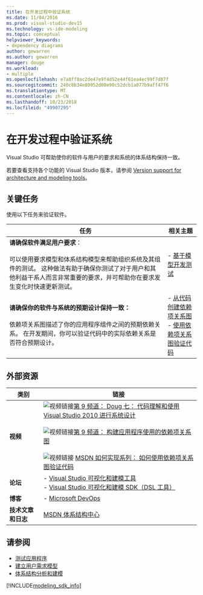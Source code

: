 ```yaml
---
title: 在开发过程中验证系统
ms.date: 11/04/2016
ms.prod: visual-studio-dev15
ms.technology: vs-ide-modeling
ms.topic: conceptual
helpviewer_keywords:
- dependency diagrams
author: gewarren
ms.author: gewarren
manager: douge
ms.workload:
- multiple
ms.openlocfilehash: e7a8ff8ac2de47e9f4d52e44f61ea4ec99f7d87f
ms.sourcegitcommit: 240c8b34e80952d00e90c52dcb1a077b9aff47f6
ms.translationtype: MT
ms.contentlocale: zh-CN
ms.lasthandoff: 10/23/2018
ms.locfileid: "49907295"
---
```

# <a name="validate-your-system-during-development"></a>在开发过程中验证系统
Visual Studio 可帮助使你的软件与用户的要求和系统的体系结构保持一致。

 若要查看支持各个功能的 Visual Studio 版本，请参阅 [Version support for architecture and modeling tools](../modeling/what-s-new-for-design-in-visual-studio.md#VersionSupport)。

## <a name="key-tasks"></a>关键任务
 使用以下任务来验证软件。

|**任务**|**相关主题**|
|-|-|
|**请确保软件满足用户要求**：<br /><br /> 可以使用要求模型和体系结构模型来帮助组织系统及其组件的测试。 这种做法有助于确保你测试了对于用户和其他利益干系人而言非常重要的要求，并可帮助你在要求发生变化时快速更新测试。|-   [基于模型开发测试](../modeling/develop-tests-from-a-model.md)|
|**请确保你的软件与系统的预期设计保持一致：**<br /><br /> 依赖项关系图描述了你的应用程序组件之间的预期依赖关系。 在开发期间，你可以验证代码中的实际依赖关系是否符合预期设计。|-   [从代码创建依赖项关系图](../modeling/create-layer-diagrams-from-your-code.md)<br />-   [使用依赖项关系图验证代码](../modeling/validate-code-with-layer-diagrams.md)|

## <a name="external-resources"></a>外部资源

|**类别**|**链接**|
|-|-|
|**视频**|![视频链接](../data-tools/media/playvideo.gif)[第 9 频道： Doug 七： 代码理解和使用 Visual Studio 2010 进行系统设计](http://go.microsoft.com/fwlink/?LinkId=216100)<br /><br /> ![视频链接](../data-tools/media/playvideo.gif)[第 9 频道： 构建应用程序使用的依赖项关系图](http://go.microsoft.com/fwlink/?LinkID=201117)<br /><br /> ![视频链接](../data-tools/media/playvideo.gif) [MSDN 如何实现系列： 如何使用依赖项关系图验证代码](http://go.microsoft.com/fwlink/?LinkID=214405)|
|**论坛**|-   [Visual Studio 可视化和建模工具](http://go.microsoft.com/fwlink/?LinkId=184720)<br />-   [Visual Studio 可视化和建模 SDK（DSL 工具）](http://go.microsoft.com/fwlink/?LinkId=184721)|
|**博客**|-   [Microsoft DevOps](https://blogs.msdn.microsoft.com/devops/)|
|**技术文章和日志**|[MSDN 体系结构中心](http://go.microsoft.com/fwlink/?LinkId=201343)|

## <a name="see-also"></a>请参阅

- [测试应用程序](/azure/devops/test/overview?view=vsts)
- [建立用户需求模型](../modeling/model-user-requirements.md)
- [体系结构分析和建模](../modeling/analyze-and-model-your-architecture.md)

[!INCLUDE[modeling_sdk_info](includes/modeling_sdk_info.md)]
